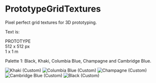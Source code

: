 # PrototypeGridTextures
Pixel perfect grid textures for 3D prototyping.

Text is:

PROTOTYPE  
512 x 512 px  
1 x 1 m  

Palette 1: Black, Khaki, Columbia Blue, Champagne and Cambridge Blue.

![Khaki (Custom)](https://github.com/GavWood/PrototypeGridTextures/assets/17795588/f7048d98-8e19-4158-a510-cc7b219e2982)
![Columbia Blue (Custom)](https://github.com/GavWood/PrototypeGridTextures/assets/17795588/0fc2282c-efdc-4d50-b4e7-6a48e31f27ee)
![Champagne (Custom)](https://github.com/GavWood/PrototypeGridTextures/assets/17795588/3e519a56-5ba9-4ff1-9f56-9352824ade0b)
![Cambridge Blue (Custom)](https://github.com/GavWood/PrototypeGridTextures/assets/17795588/b142992b-0967-484a-9a71-403d64a69ab9)
![Black (Custom)](https://github.com/GavWood/PrototypeGridTextures/assets/17795588/4a7066d7-5c79-437a-b994-eb9ba257ae3a)
